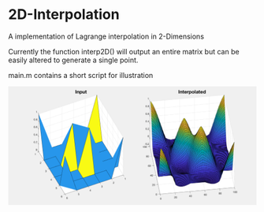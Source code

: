 # 2D-Interpolation
A implementation of Lagrange interpolation in 2-Dimensions

Currently the function interp2D() will output an entire matrix but can be easily altered to generate a single point. 
  
main.m contains a short script for illustration

![Example Output](https://github.com/mhamilt/2D-Interpolation/blob/master/example.png)
